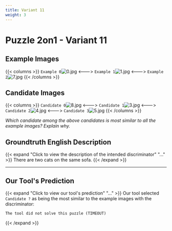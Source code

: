 ```yaml
---
title: Variant 11
weight: 3
---
```


# Puzzle 2on1 - Variant 11

## Example Images
{{< columns >}}
`Example 0`![0.jpg](/natscene_data/images/0.jpg)
<--->
`Example 1`![1.jpg](/natscene_data/images/1.jpg)
<--->
`Example 2`![7.jpg](/natscene_data/images/7.jpg)
{{< /columns >}}

## Candidate Images
{{< columns >}}
`Candidate 0`![8.jpg](/natscene_data/images/8.jpg)
<--->
`Candidate 1`![3.jpg](/natscene_data/images/3.jpg)
<--->
`Candidate 2`![4.jpg](/natscene_data/images/4.jpg)
<--->
`Candidate 3`![5.jpg](/natscene_data/images/5.jpg)
{{< /columns >}}

*Which candidate among the above candidates is most similar to all the example images? Explain why.*

## Groundtruth English Description

{{< expand "Click to view the description of the intended discriminator" "..." >}}
There are two cats on the same sofa.
{{< /expand >}}

---



## Our Tool's Prediction

{{< expand "Click to view our tool's prediction" "..." >}}
Our tool selected `Candidate ?` as being the most similar to the example images with the discriminator:
```plaintext
The tool did not solve this puzzle (TIMEOUT)
```
{{< /expand >}}
